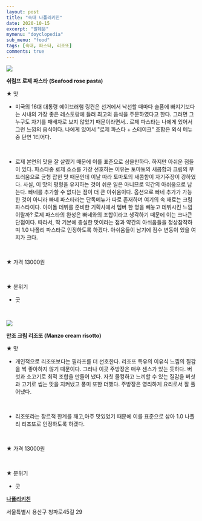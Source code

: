 ```yaml
---
layout: post
title: "숙대 나폴리키친"
date: 2020-10-15
excerpt: "발췌문"
mymenu: "doyclopedia"
sub_menu: "food"
tags: [숙대, 파스타, 리조또]
comments: true
---
```



[![](https://postfiles.pstatic.net/MjAyMDA5MDhfMjQy/MDAxNTk5NTcwNjU1ODgw.OQ60bEK9XA6Y7S6O5009Vml9D2LLsMeai3UIwa07b5Mg.uU4GCjYr7tNKzJ-sHRCIH8AFa8PVsbBnX9WkTMFMU08g.JPEG.kdi3939/KakaoTalk_20200908_220836133_02.jpg?type=w966)](https://blog.naver.com/PostView.nhn?blogId=kdi3939&logNo=222084105923&parentCategoryNo=&categoryNo=73&viewDate=&isShowPopularPosts=false&from=postList#)

**쉬림프 로제 파스타 (Seafood rose pasta)**

★ 맛

- 미국의 16대 대통령 에이브러햄 링컨은 선거에서 낙선할 때마다 슬픔에 빠지기보다는 시내의 가장 좋은 레스토랑에 들러 최고의 음식을 주문하였다고 한다. 그러면 그 누구도 자기를 패배자로 보지 않았기 때문이라면서.. 로제 파스타는 나에게 있어서 그런 느낌의 음식이다. 나에게 있어서 "로제 파스타 + 스테이크" 조합은 외식 메뉴 중 단연 1티어다.

​

- 로제 본연의 맛을 잘 살렸기 때문에 이를 표준으로 삼을만하다. 하지만 아쉬운 점들이 있다. 파스타중 로제 소스를 가장 선호하는 이유는 토마토의 새콤함과 크림의 부드러움으로 균형 잡힌 맛 때문인데 이날 따라 토마토의 새콤함이 자기주장이 강하였다. 사실, 이 맛의 평형을 유지하는 것이 쉬운 일은 아니므로 약간의 아쉬움으로 남는다. 빠네를 추가할 수 없다는 점이 더 큰 아쉬움이다. 옵션으로 빠네 추가가 가능한 것이 아니라 빠네 파스타라는 단독메뉴가 따로 존재하며 여기의 속 재료는 크림파스타이다. 아이돌 데뷔를 준비한 기획사에서 멤버 한 명을 빼놓고 데뷔시킨 느낌이랄까? 로제 파스타의 완성은 빠네와의 조합이라고 생각하기 때문에 이는 크나큰 단점이다. 따라서, 딱 기본에 충실한 맛이라는 점과 약간의 아쉬움들을 정상참작하며 1.0 나폴리 파스타로 인정하도록 하겠다. 아쉬움들이 남기에 점수 변동이 있을 여지가 크다.

​

★ 가격 13000원

​

★ 분위기

- 굿

​

[![](https://postfiles.pstatic.net/MjAyMDA5MDhfODUg/MDAxNTk5NTcwNjcxNzYx.FLt1a9QIk74Q-8M4Bi0FXE00TRFff2cyAzcrroqc1wcg.-iC10TUO4QoGRmJ2NlivP3I8Ix2Gu6d7oYlvAxhYRm8g.JPEG.kdi3939/KakaoTalk_20200908_220836133_01.jpg?type=w966)](https://blog.naver.com/PostView.nhn?blogId=kdi3939&logNo=222084105923&parentCategoryNo=&categoryNo=73&viewDate=&isShowPopularPosts=false&from=postList#)

**만조 크림 리조또 (Manzo cream risotto)**

★ 맛

- 개인적으로 리조또보다는 필라프를 더 선호한다. 리조또 특유의 이유식 느낌의 질감을 썩 좋아하지 않기 때문이다. 그러나 이곳 주방장은 매우 센스가 있는 듯하다. 버섯과 소고기로 최적 조합을 만들어 냈다. 자칫 물컹하고 느끼할 수 있는 질감을 버섯과 고기로 씹는 맛을 지켜냈고 풍미 또한 더했다. 주방장은 영리하게 요리로서 잘 풀어냈다.

​

- 리조또라는 장르적 한계를 깨고,아주 맛있었기 때문에 이를 표준으로 삼아 1.0 나폴리 리조또로 인정하도록 하겠다.

​

★ 가격 13000원

​

★ 분위기

- 굿


[**나폴리키친**](https://blog.naver.com/PostView.nhn?blogId=kdi3939&logNo=222084105923&parentCategoryNo=&categoryNo=73&viewDate=&isShowPopularPosts=false&from=postList#)

서울특별시 용산구 청파로45길 29
